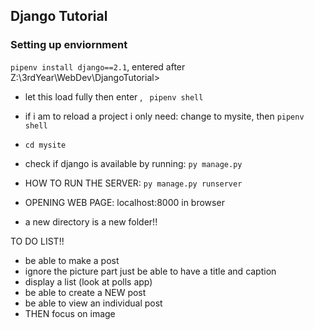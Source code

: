 ## Django Tutorial

### Setting up enviornment
``pipenv install django==2.1``, entered after Z:\3rdYear\WebDev\DjangoTutorial>

- let this load fully then enter , `` pipenv shell``

- if i am to reload a project i only need: 
change to mysite, then ``pipenv shell``

- ``cd mysite``
- check if django is available by running: ``py manage.py``


- HOW TO RUN THE SERVER:  ``py manage.py runserver``
- OPENING WEB PAGE: localhost:8000 in browser

- a new directory is a new folder!!

TO DO LIST!!
- be able to make a post
- ignore the picture part just be able to have a title and caption
- display a list (look at polls app)
- be able to create a NEW post
- be able to view an individual post
- THEN focus on image